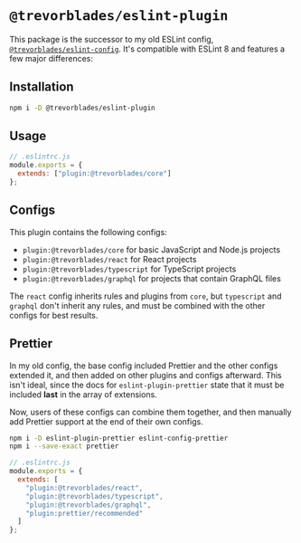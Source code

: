 # `@trevorblades/eslint-plugin`

This package is the successor to my old ESLint config, [`@trevorblades/eslint-config`](https://github.com/trevorblades/eslint-config). It's compatible with ESLint 8 and features a few major differences:

## Installation

```bash
npm i -D @trevorblades/eslint-plugin
```

## Usage

```js
// .eslintrc.js
module.exports = {
  extends: ["plugin:@trevorblades/core"]
};
```

## Configs

This plugin contains the following configs:

- `plugin:@trevorblades/core` for basic JavaScript and Node.js projects
- `plugin:@trevorblades/react` for React projects
- `plugin:@trevorblades/typescript` for TypeScript projects
- `plugin:@trevorblades/graphql` for projects that contain GraphQL files

The `react` config inherits rules and plugins from `core`, but `typescript` and `graphql` don't inherit any rules, and must be combined with the other configs for best results.

## Prettier

In my old config, the base config included Prettier and the other configs extended it, and then added on other plugins and configs afterward. This isn't ideal, since the docs for `eslint-plugin-prettier` state that it must be included **last** in the array of extensions.

Now, users of these configs can combine them together, and then manually add Prettier support at the end of their own configs.

```bash
npm i -D eslint-plugin-prettier eslint-config-prettier
npm i --save-exact prettier
```

```js
// .eslintrc.js
module.exports = {
  extends: [
    "plugin:@trevorblades/react",
    "plugin:@trevorblades/typescript",
    "plugin:@trevorblades/graphql",
    "plugin:prettier/recommended"
  ]
};
```

